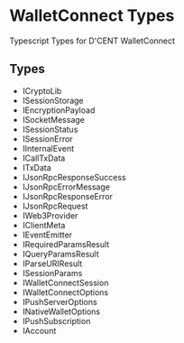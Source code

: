 # WalletConnect Types

Typescript Types for D'CENT WalletConnect

## Types

- ICryptoLib
- ISessionStorage
- IEncryptionPayload
- ISocketMessage
- ISessionStatus
- ISessionError
- IInternalEvent
- ICallTxData
- ITxData
- IJsonRpcResponseSuccess
- IJsonRpcErrorMessage
- IJsonRpcResponseError
- IJsonRpcRequest
- IWeb3Provider
- IClientMeta
- IEventEmitter
- IRequiredParamsResult
- IQueryParamsResult
- IParseURIResult
- ISessionParams
- IWalletConnectSession
- IWalletConnectOptions
- IPushServerOptions
- INativeWalletOptions
- IPushSubscription
- IAccount